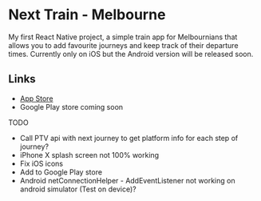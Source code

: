 # Next Train - Melbourne
My first React Native project, a simple train app for Melbournians that allows you to add favourite journeys and keep track of their departure times. Currently only on iOS but the Android version will be released soon.

## Links
- [App Store](https://itunes.apple.com/us/app/next-train/id1299647913?ls=1&mt=8)
- Google Play store coming soon

TODO
- Call PTV api with next journey to get platform info for each step of journey?
- iPhone X splash screen not 100% working
- Fix iOS icons
- Add to Google Play store
- Android netConnectionHelper - AddEventListener not working on android simulator (Test on device)?
